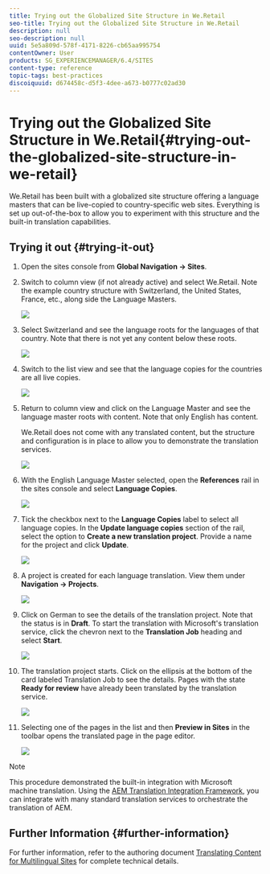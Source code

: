 ```yaml
---
title: Trying out the Globalized Site Structure in We.Retail
seo-title: Trying out the Globalized Site Structure in We.Retail
description: null
seo-description: null
uuid: 5e5a809d-578f-4171-8226-cb65aa995754
contentOwner: User
products: SG_EXPERIENCEMANAGER/6.4/SITES
content-type: reference
topic-tags: best-practices
discoiquuid: d674458c-d5f3-4dee-a673-b0777c02ad30
---
```


# Trying out the Globalized Site Structure in We.Retail{#trying-out-the-globalized-site-structure-in-we-retail}

We.Retail has been built with a globalized site structure offering a language masters that can be live-copied to country-specific web sites. Everything is set up out-of-the-box to allow you to experiment with this structure and the built-in translation capabilities.

## Trying it out {#trying-it-out}

1. Open the sites console from **Global Navigation -&gt; Sites**.
1. Switch to column view (if not already active) and select We.Retail. Note the example country structure with Switzerland, the United States, France, etc., along side the Language Masters.

   ![](assets/chlimage_1-87.png)

1. Select Switzerland and see the language roots for the languages of that country. Note that there is not yet any content below these roots.

   ![](assets/chlimage_1-88.png)

1. Switch to the list view and see that the language copies for the countries are all live copies.

   ![](assets/chlimage_1-89.png)

1. Return to column view and click on the Language Master and see the language master roots with content. Note that only English has content.

   We.Retail does not come with any translated content, but the structure and configuration is in place to allow you to demonstrate the translation services.

   ![](assets/chlimage_1-90.png)

1. With the English Language Master selected, open the **References** rail in the sites console and select **Language Copies**.

   ![](assets/chlimage_1-91.png)

1. Tick the checkbox next to the **Language Copies** label to select all language copies. In the **Update language copies** section of the rail, select the option to **Create a new translation project**. Provide a name for the project and click **Update**.

   ![](assets/chlimage_1-92.png)

1. A project is created for each language translation. View them under **Navigation -&gt; Projects**.

   ![](assets/chlimage_1-93.png)

1. Click on German to see the details of the translation project. Note that the status is in **Draft**. To start the translation with Microsoft's translation service, click the chevron next to the **Translation Job** heading and select **Start**.

   ![](assets/chlimage_1-94.png)

1. The translation project starts. Click on the ellipsis at the bottom of the card labeled Translation Job to see the details. Pages with the state **Ready for review** have already been translated by the translation service.

   ![](assets/chlimage_1-95.png)

1. Selecting one of the pages in the list and then **Preview in Sites** in the toolbar opens the translated page in the page editor.

   ![](assets/chlimage_1-96.png)

>[!NOTE]
>
>This procedure demonstrated the built-in integration with Microsoft machine translation. Using the [AEM Translation Integration Framework](/help/sites-administering/translation.md), you can integrate with many standard translation services to orchestrate the translation of AEM.

## Further Information {#further-information}

For further information, refer to the authoring document [Translating Content for Multilingual Sites](/help/sites-administering/translation.md) for complete technical details.
